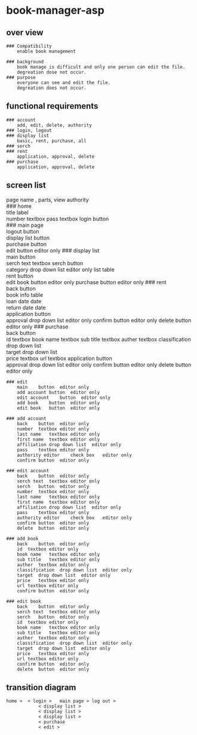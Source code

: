 # book-manager-asp				
## over view				
	### Compatibility			
		enable book management		
				
	### background			
		book manage is difficult and only one person can edit the file.		
		degreation dose not occur.		
	### purpose			
		everyone can see and edit the file.		
		degreation does not occur.		
				
## functional requirements				
	### account			
		add, edit, delete, authority		
	### login, logout			
	### display list			
		basic, rent, purchase, all		
	### serch			
	### rent			
		application, approval, delete		
	### purchase			
		application, approval, delete		
				
## screen list				
page name , parts, view authority				
	### home			
		title	label	
		number	textbox	
		pass	textbox	
		login	button	
	### main page			
		logout	button	
		display list	button	
		purchase	button	
		edit	button	editor only
	### display list			
		main	button	
		serch text	textbox	
		serch	button	
		category	drop down list	editor only
		list	table	
		rent	button	
		edit book	button	editor only
		purchase	button	editor only
	### rent			
		back	button	
		book info	table	
		loan date	date	
		return date	date	
		application	button	
		approval	drop down list	editor only
		confirm	button	editor only
		delete	button	editor only
	### purchase			
		back	button	
		id	textbox	
		book name	textbox	
		sub title	textbox	
		auther	textbox	
		classification	drop down list	
		target	drop down list	
		price	textbox	
		url	textbox	
		application	button	
		approval	drop down list	editor only
		confirm	button	editor only
		delete	button	editor only
				
	### edit			
		main	button	editor only
		add account	button	editor only
		edit account	button	editor only
		add book	button	editor only
		edit book	button	editor only
				
	### add account			
		back	button	editor only
		number	textbox	editor only
		last name	textbox	editor only
		first name	textbox	editor only
		affiliation	drop down list	editor only
		pass	textbox	editor only
		authority editor	check box	editor only
		confirm	button	editor only
				
	### edit account			
		back	button	editor only
		serch text	textbox	editor only
		serch	button	editor only
		number	textbox	editor only
		last name	textbox	editor only
		first name	textbox	editor only
		affiliation	drop down list	editor only
		pass	textbox	editor only
		authority editor	check box	editor only
		confirm	button	editor only
		delete	button	editor only
				
	### add book			
		back	button	editor only
		id	textbox	editor only
		book name	textbox	editor only
		sub title	textbox	editor only
		auther	textbox	editor only
		classification	drop down list	editor only
		target	drop down list	editor only
		price	textbox	editor only
		url	textbox	editor only
		confirm	button	editor only
				
	### edit book			
		back	button	editor only
		serch text	textbox	editor only
		serch	button	editor only
		id	textbox	editor only
		book name	textbox	editor only
		sub title	textbox	editor only
		auther	textbox	editor only
		classification	drop down list	editor only
		target	drop down list	editor only
		price	textbox	editor only
		url	textbox	editor only
		confirm	button	editor only
		delete	button	editor only
				
## transition diagram				
	home >	< login >	main page >	log out >
				< display list >
				< display list >
				< display list >
				< purchase
				< edit >